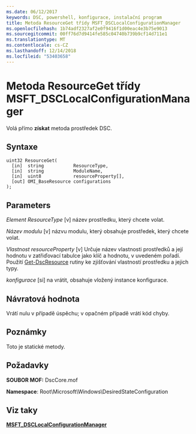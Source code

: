 ```yaml
---
ms.date: 06/12/2017
keywords: DSC, powershell, konfigurace, instalační program
title: Metoda ResourceGet třídy MSFT_DSCLocalConfigurationManager
ms.openlocfilehash: 1b74adf2327af2e0f9416f1d00eac4e3b75e9013
ms.sourcegitcommit: 00ff76d7d9414fe585c04740b739b9cf14d711e1
ms.translationtype: MT
ms.contentlocale: cs-CZ
ms.lasthandoff: 12/14/2018
ms.locfileid: "53403658"
---
```

# <a name="resourceget-method-of-the-msftdsclocalconfigurationmanager-class"></a>Metoda ResourceGet třídy MSFT_DSCLocalConfigurationManager

Volá přímo **získat** metoda prostředek DSC.

## <a name="syntax"></a>Syntaxe

```mof
uint32 ResourceGet(
  [in]  string           ResourceType,
  [in]  string           ModuleName,
  [in]  uint8            resourceProperty[],
  [out] OMI_BaseResource configurations
);
```

## <a name="parameters"></a>Parameters

*Element ResourceType* \[v\] název prostředku, který chcete volat.

*Název modulu* \[v\] názvu modulu, který obsahuje prostředek, který chcete volat.

*Vlastnost resourceProperty* \[v\] Určuje název vlastnosti prostředků a její hodnotu v zatřiďovací tabulce jako klíč a hodnotu, v uvedeném pořadí. Použití [Get-DscResource](/powershell/module/PSDesiredStateConfiguration/Get-DscResource) rutiny ke zjišťování vlastností prostředku a jejich typy.

*konfigurace* \[si\] na vrátit, obsahuje vložený instance konfigurace.

## <a name="return-value"></a>Návratová hodnota

Vrátí nulu v případě úspěchu; v opačném případě vrátí kód chyby.

## <a name="remarks"></a>Poznámky

Toto je statické metody.

## <a name="requirements"></a>Požadavky

**SOUBOR MOF:** DscCore.mof

**Namespace**: Root\Microsoft\Windows\DesiredStateConfiguration

## <a name="see-also"></a>Viz taky

[**MSFT_DSCLocalConfigurationManager**](msft-dsclocalconfigurationmanager.md)